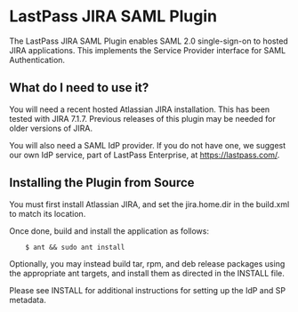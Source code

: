 LastPass JIRA SAML Plugin
=========================

The LastPass JIRA SAML Plugin enables SAML 2.0 single-sign-on to
hosted JIRA applications.  This implements the Service Provider
interface for SAML Authentication.

What do I need to use it?
-------------------------

You will need a recent hosted Atlassian JIRA installation.  This
has been tested with JIRA 7.1.7.  Previous releases of this plugin
may be needed for older versions of JIRA.

You will also need a SAML IdP provider.  If you do not have one,
we suggest our own IdP service, part of LastPass Enterprise,
at https://lastpass.com/.

Installing the Plugin from Source
----------------------------------

You must first install Atlassian JIRA, and set the jira.home.dir
in the build.xml to match its location.

Once done, build and install the application as follows:
```
    $ ant && sudo ant install
```

Optionally, you may instead build tar, rpm, and deb release
packages using the appropriate ant targets, and install them as
directed in the INSTALL file.

Please see INSTALL for additional instructions for setting up
the IdP and SP metadata.
